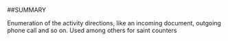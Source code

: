 
##SUMMARY

Enumeration of the activity directions, like an incoming document, outgoing phone call and so on. Used among others for saint counters

